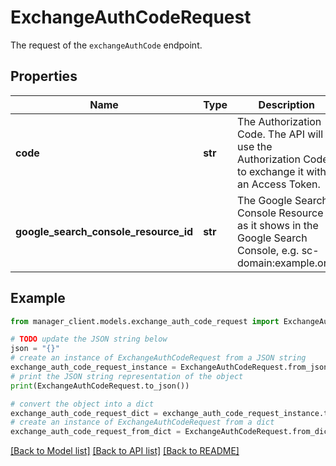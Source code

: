 # ExchangeAuthCodeRequest

The request of the `exchangeAuthCode` endpoint.

## Properties

Name | Type | Description | Notes
------------ | ------------- | ------------- | -------------
**code** | **str** | The Authorization Code. The API will use the Authorization Code to exchange it with an Access Token. | 
**google_search_console_resource_id** | **str** | The Google Search Console Resource Id as it shows in the Google Search Console, e.g. sc-domain:example.org. | 

## Example

```python
from manager_client.models.exchange_auth_code_request import ExchangeAuthCodeRequest

# TODO update the JSON string below
json = "{}"
# create an instance of ExchangeAuthCodeRequest from a JSON string
exchange_auth_code_request_instance = ExchangeAuthCodeRequest.from_json(json)
# print the JSON string representation of the object
print(ExchangeAuthCodeRequest.to_json())

# convert the object into a dict
exchange_auth_code_request_dict = exchange_auth_code_request_instance.to_dict()
# create an instance of ExchangeAuthCodeRequest from a dict
exchange_auth_code_request_from_dict = ExchangeAuthCodeRequest.from_dict(exchange_auth_code_request_dict)
```
[[Back to Model list]](../README.md#documentation-for-models) [[Back to API list]](../README.md#documentation-for-api-endpoints) [[Back to README]](../README.md)


